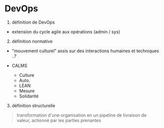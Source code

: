 # DevOps

1. définition de DevOps

* extension du cycle agile aux opérations (admin / sys)

2. définition normative

* "mouvement culturel" assis sur des interactions humaines et techniques ..?

* CALMS
  - Culture
  - Auto.
  - LEAN
  - Mesure
  - Solidarité

3. définition structurelle

> transformation d'une organisation en un pipeline de livraison de valeur, actionné par les parties prenantes